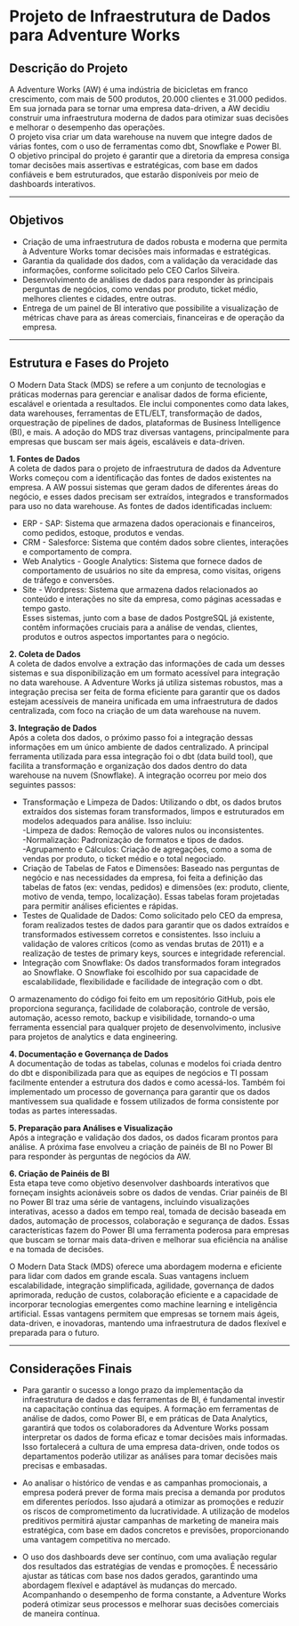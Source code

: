 # Projeto de Infraestrutura de Dados para Adventure Works

## Descrição do Projeto
A Adventure Works (AW) é uma indústria de bicicletas em franco crescimento, com mais de 500 produtos, 20.000 clientes e 31.000 pedidos.  
Em sua jornada para se tornar uma empresa data-driven, a AW decidiu construir uma infraestrutura moderna de dados para otimizar suas decisões e melhorar o desempenho das operações.   
O projeto visa criar um data warehouse na nuvem que integre dados de várias fontes, com o uso de ferramentas como dbt, Snowflake e Power BI.  
O objetivo principal do projeto é garantir que a diretoria da empresa consiga tomar decisões mais assertivas e estratégicas, com base em dados confiáveis e bem estruturados,
que estarão disponíveis por meio de dashboards interativos.
***
## Objetivos
- Criação de uma infraestrutura de dados robusta e moderna que permita à Adventure Works tomar decisões mais informadas e estratégicas.
- Garantia da qualidade dos dados, com a validação da veracidade das informações, conforme solicitado pelo CEO Carlos Silveira.
- Desenvolvimento de análises de dados para responder às principais perguntas de negócios, como vendas por produto, ticket médio, melhores clientes e cidades, entre outras.
- Entrega de um painel de BI interativo que possibilite a visualização de métricas chave para as áreas comerciais, financeiras e de operação da empresa.
***
## Estrutura e Fases do Projeto
O Modern Data Stack (MDS) se refere a um conjunto de tecnologias e práticas modernas para gerenciar e analisar dados de forma eficiente, escalável e orientada a resultados. 
Ele inclui componentes como data lakes, data warehouses, ferramentas de ETL/ELT, transformação de dados, orquestração de pipelines de dados, plataformas de Business Intelligence (BI), e mais. 
A adoção do MDS traz diversas vantagens, principalmente para empresas que buscam ser mais ágeis, escaláveis e data-driven.

**1. Fontes de Dados**   
A coleta de dados para o projeto de infraestrutura de dados da Adventure Works começou com a identificação das fontes de dados existentes na empresa. 
A AW possui sistemas que geram dados de diferentes áreas do negócio, e esses dados precisam ser extraídos, integrados e transformados para uso no data warehouse. 
As fontes de dados identificadas incluem:  
- ERP - SAP: Sistema que armazena dados operacionais e financeiros, como pedidos, estoque, produtos e vendas.  
- CRM - Salesforce: Sistema que contém dados sobre clientes, interações e comportamento de compra.  
- Web Analytics - Google Analytics: Sistema que fornece dados de comportamento de usuários no site da empresa, como visitas, origens de tráfego e conversões.  
- Site - Wordpress: Sistema que armazena dados relacionados ao conteúdo e interações no site da empresa, como páginas acessadas e tempo gasto.  
Esses sistemas, junto com a base de dados PostgreSQL já existente, contêm informações cruciais para a análise de vendas, clientes, produtos e outros aspectos importantes para o negócio.

**2. Coleta de Dados**  
A coleta de dados envolve a extração das informações de cada um desses sistemas e sua disponibilização em um formato acessível para integração no data warehouse. 
A Adventure Works já utiliza sistemas robustos, mas a integração precisa ser feita de forma eficiente para garantir que os dados estejam acessíveis de maneira unificada
em uma infraestrutura de dados centralizada, com foco na criação de um data warehouse na nuvem. 

**3. Integração de Dados**  
Após a coleta dos dados, o próximo passo foi a integração dessas informações em um único ambiente de dados centralizado. 
A principal ferramenta utilizada para essa integração foi o dbt (data build tool), que facilita a transformação e organização dos dados dentro do data warehouse 
na nuvem (Snowflake). A integração ocorreu por meio dos seguintes passos:

- Transformação e Limpeza de Dados: Utilizando o dbt, os dados brutos extraídos dos sistemas foram transformados, limpos e estruturados em modelos adequados para análise. 
Isso incluiu:  
  -Limpeza de dados: Remoção de valores nulos ou inconsistentes.  
  -Normalização: Padronização de formatos e tipos de dados.  
  -Agrupamento e Cálculos: Criação de agregações, como a soma de vendas por produto, o ticket médio e o total negociado.
- Criação de Tabelas de Fatos e Dimensões: Baseado nas perguntas de negócio e nas necessidades da empresa, foi feita a definição das tabelas de fatos 
(ex: vendas, pedidos) e dimensões (ex: produto, cliente, motivo de venda, tempo, localização). 
Essas tabelas foram projetadas para permitir análises eficientes e rápidas.
- Testes de Qualidade de Dados: Como solicitado pelo CEO da empresa, foram realizados testes de dados para garantir que os dados extraídos e transformados estivessem corretos e consistentes. 
Isso incluiu a validação de valores críticos (como as vendas brutas de 2011) e a realização de testes de primary keys, sources e integridade referencial.
- Integração com Snowflake: Os dados transformados foram integrados ao Snowflake. 
O Snowflake foi escolhido por sua capacidade de escalabilidade, flexibilidade e facilidade de integração com o dbt.

O armazenamento do código foi feito em um repositório GitHub, pois ele proporciona segurança, facilidade de colaboração, controle de versão, automação, acesso remoto, 
backup e visibilidade, tornando-o uma ferramenta essencial para qualquer projeto de desenvolvimento, inclusive para projetos de analytics e data engineering. 

**4. Documentação e Governança de Dados**  
A documentação de todas as tabelas, colunas e modelos foi criada dentro do dbt e disponibilizada para que as equipes de negócios e TI possam facilmente entender a estrutura dos dados e como acessá-los. 
Também foi implementado um processo de governança para garantir que os dados mantivessem sua qualidade e fossem utilizados de forma consistente por todas as partes interessadas.

**5. Preparação para Análises e Visualização**  
Após a integração e validação dos dados, os dados ficaram prontos para análise. 
A próxima fase envolveu a criação de painéis de BI no Power BI para responder às perguntas de negócios da AW.

**6. Criação de Painéis de BI**  
Esta etapa teve como objetivo desenvolver dashboards interativos que forneçam insights acionáveis sobre os dados de vendas.
Criar painéis de BI no Power BI traz uma série de vantagens, incluindo visualizações interativas, acesso a dados em tempo real, tomada de decisão baseada em dados, 
automação de processos, colaboração e segurança de dados. Essas características fazem do Power BI uma ferramenta poderosa para empresas que buscam se tornar mais data-driven
e melhorar sua eficiência na análise e na tomada de decisões.

O Modern Data Stack (MDS) oferece uma abordagem moderna e eficiente para lidar com dados em grande escala. 
Suas vantagens incluem escalabilidade, integração simplificada, agilidade, governança de dados aprimorada, redução de custos, colaboração eficiente 
e a capacidade de incorporar tecnologias emergentes como machine learning e inteligência artificial. Essas vantagens permitem que empresas se tornem mais ágeis,
data-driven, e inovadoras, mantendo uma infraestrutura de dados flexível e preparada para o futuro.

***
## Considerações Finais
- Para garantir o sucesso a longo prazo da implementação da infraestrutura de dados e das ferramentas de BI, é fundamental investir na capacitação contínua das equipes. A formação em ferramentas de análise de dados, como Power BI, e em práticas de Data Analytics, garantirá que todos os colaboradores da Adventure Works possam interpretar os dados de forma eficaz e tomar decisões mais informadas. Isso fortalecerá a cultura de uma empresa data-driven, onde todos os departamentos poderão utilizar as análises para tomar decisões mais precisas e embasadas.

- Ao analisar o histórico de vendas e as campanhas promocionais, a empresa poderá prever de forma mais precisa a demanda por produtos em diferentes períodos. Isso ajudará a otimizar as promoções e reduzir os riscos de comprometimento da lucratividade. A utilização de modelos preditivos permitirá ajustar campanhas de marketing de maneira mais estratégica, com base em dados concretos e previsões, proporcionando uma vantagem competitiva no mercado.

- O uso dos dashboards deve ser contínuo, com uma avaliação regular dos resultados das estratégias de vendas e promoções. É necessário ajustar as táticas com base nos dados gerados, garantindo uma abordagem flexível e adaptável às mudanças do mercado. Acompanhando o desempenho de forma constante, a Adventure Works poderá otimizar seus processos e melhorar suas decisões comerciais de maneira contínua.